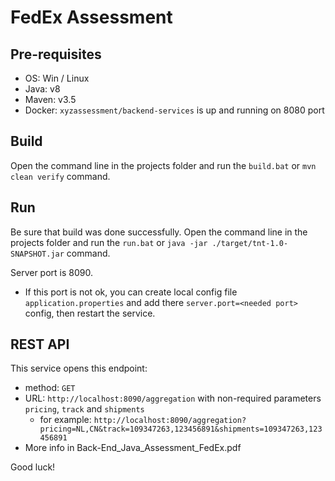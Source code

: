 # FedEx Assessment

## Pre-requisites
* OS: Win / Linux
* Java: v8 
* Maven: v3.5 
* Docker: `xyzassessment/backend-services` is up and running on 8080 port

## Build

Open the command line in the projects folder and run the `build.bat` or `mvn clean verify` command.

## Run

Be sure that build was done successfully.
Open the command line in the projects folder and run the `run.bat` or `java -jar ./target/tnt-1.0-SNAPSHOT.jar` command.

Server port is 8090. 
* If this port is not ok, you can create local config file `application.properties` and add there `server.port=<needed port>` config, then restart the service.

## REST API

This service opens this endpoint:

* method: `GET`
* URL: `http://localhost:8090/aggregation` with non-required parameters `pricing`, `track` and `shipments`
  * for example: `http://localhost:8090/aggregation?pricing=NL,CN&track=109347263,123456891&shipments=109347263,123456891`
* More info in Back-End_Java_Assessment_FedEx.pdf


Good luck!
